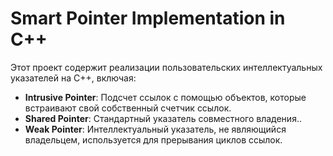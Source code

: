 # Smart Pointer Implementation in C++

Этот проект содержит реализации пользовательских интеллектуальных указателей на C++, включая:

- **Intrusive Pointer**: Подсчет ссылок с помощью объектов, которые встраивают свой собственный счетчик ссылок.
- **Shared Pointer**: Стандартный указатель совместного владения..
- **Weak Pointer**: Интеллектуальный указатель, не являющийся владельцем, используется для прерывания циклов ссылок.

